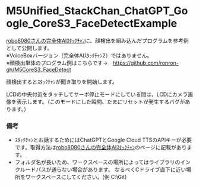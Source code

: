 # M5Unified_StackChan_ChatGPT_Google_CoreS3_FaceDetectExample

[robo8080さんの完全体AIｽﾀｯｸﾁｬﾝ](https://github.com/robo8080/M5Unified_StackChan_ChatGPT_Google)に、顔検出を組み込んだプログラムを参考例として公開します。  
※VoiceBoxバージョン（完全体AIｽﾀｯｸﾁｬﾝ2）ではありません。  
※顔検出単体のプログラム例はこちらです→　https://github.com/ronron-gh/M5CoreS3_FaceDetect

顔検出するとｽﾀｯｸﾁｬﾝが聞き取りを開始します。

LCDの中央付近をタッチしてサーボ停止モードにしている間は、LCDにカメラ画像を表示します。（このモードにした瞬間、たまにリセットが発生するバグがあります。）

### 備考
- ｽﾀｯｸﾁｬﾝとお話するためにはChatGPTとGoogle Cloud TTSのAPIキーが必要です。取得方法は[robo8080さんの完全体AIｽﾀｯｸﾁｬﾝ](https://github.com/robo8080/M5Unified_StackChan_ChatGPT_Google)のページに記載があります。
- フォルダ名が長いため、ワークスペースの場所によってはライブラリのインクルードパスが通らない場合があります。
なるべくCドライブ直下に近い場所をワークスペースにしてください。(例 C:\Git)

